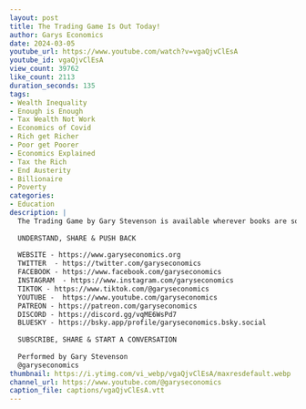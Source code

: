 ```yaml
---
layout: post
title: The Trading Game Is Out Today!
author: Garys Economics
date: 2024-03-05
youtube_url: https://www.youtube.com/watch?v=vgaQjvClEsA
youtube_id: vgaQjvClEsA
view_count: 39762
like_count: 2113
duration_seconds: 135
tags:
- Wealth Inequality
- Enough is Enough
- Tax Wealth Not Work
- Economics of Covid
- Rich get Richer
- Poor get Poorer
- Economics Explained
- Tax the Rich
- End Austerity
- Billionaire
- Poverty
categories:
- Education
description: |
  The Trading Game by Gary Stevenson is available wherever books are sold in the U.S. and UK. U.S. readers order at thetradinggamebook.com
  
  UNDERSTAND, SHARE & PUSH BACK
  
  WEBSITE - https://www.garyseconomics.org
  TWITTER  - https://twitter.com/garyseconomics
  FACEBOOK - https://www.facebook.com/garyseconomics
  INSTAGRAM  - https://www.instagram.com/garyseconomics
  TIKTOK - https://www.tiktok.com/@garyseconomics
  YOUTUBE -  https://www.youtube.com/garyseconomics
  PATREON - https://patreon.com/garyseconomics
  DISCORD - https://discord.gg/vqME6WsPd7
  BLUESKY - https://bsky.app/profile/garyseconomics.bsky.social
  
  SUBSCRIBE, SHARE & START A CONVERSATION
  
  Performed by Gary Stevenson
  @garyseconomics
thumbnail: https://i.ytimg.com/vi_webp/vgaQjvClEsA/maxresdefault.webp
channel_url: https://www.youtube.com/@garyseconomics
caption_file: captions/vgaQjvClEsA.vtt
---
```

